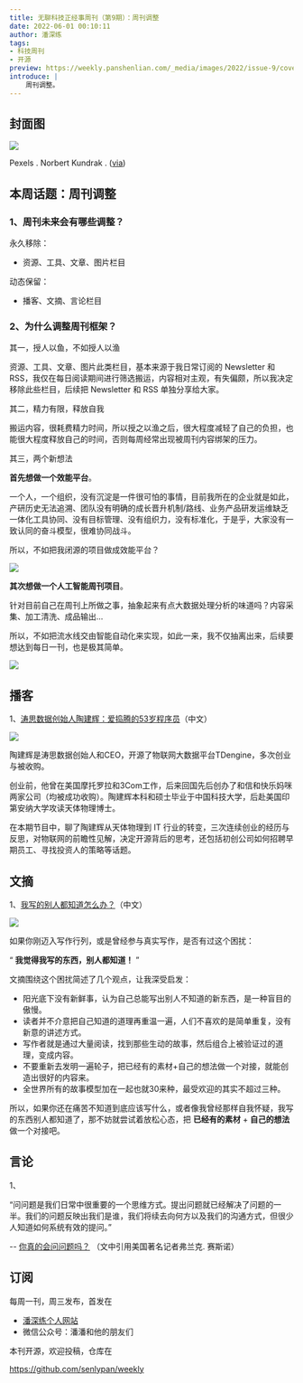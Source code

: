 ```yaml
---
title: 无聊科技正经事周刊（第9期）：周刊调整
date: 2022-06-01 00:10:11
author: 潘深练
tags:
- 科技周刊
- 开源
preview: https://weekly.panshenlian.com/_media/images/2022/issue-9/cover.jpg
introduce: |
    周刊调整。
---
```


## 封面图

![](https://weekly.panshenlian.com/_media/images/2022/issue-9/cover.jpg)

Pexels . Norbert Kundrak . ([via](https://www.pexels.com/zh-cn/photo/3625023/))

## 本周话题：周刊调整

### 1、周刊未来会有哪些调整？

永久移除：

- 资源、工具、文章、图片栏目

动态保留：

- 播客、文摘、言论栏目

### 2、为什么调整周刊框架？

其一，授人以鱼，不如授人以渔

资源、工具、文章、图片此类栏目，基本来源于我日常订阅的 Newsletter 和 RSS，我仅在每日阅读期间进行筛选搬运，内容相对主观，有失偏颇，所以我决定移除此些栏目，后续把 Newsletter 和 RSS 单独分享给大家。

其二，精力有限，释放自我

搬运内容，很耗费精力时间，所以授之以渔之后，很大程度减轻了自己的负担，也能很大程度释放自己的时间，否则每周经常出现被周刊内容绑架的压力。

其三，两个新想法

**首先想做一个效能平台**。

一个人，一个组织，没有沉淀是一件很可怕的事情，目前我所在的企业就是如此，产研历史无法追溯、团队没有明确的成长晋升机制/路线、业务产品研发运维缺乏一体化工具协同、没有目标管理、没有组织力，没有标准化，于是乎，大家没有一致认同的奋斗模型，很难协同战斗。

所以，不如把我闭源的项目做成效能平台？

![](https://weekly.panshenlian.com/_media/images/2022/issue-9/topic-002.jpg)

**其次想做一个人工智能周刊项目**。

针对目前自己在周刊上所做之事，抽象起来有点大数据处理分析的味道吗？内容采集、加工清洗、成品输出... 

所以，不如把流水线交由智能自动化来实现，如此一来，我不仅抽离出来，后续要想达到每日一刊，也是极其简单。

![](https://weekly.panshenlian.com/_media/images/2022/issue-9/topic-001.jpg)

## 播客

1、[涛思数据创始人陶建辉：爱捣腾的53岁程序员](https://www.ximalaya.com/sound/440665194)（中文）

![](https://weekly.panshenlian.com/_media/images/2022/issue-9/boke-001.jpg)

陶建辉是涛思数据创始人和CEO，开源了物联网大数据平台TDengine，多次创业与被收购。

创业前，他曾在美国摩托罗拉和3Com工作，后来回国先后创办了和信和快乐妈咪两家公司（均被成功收购）。陶建辉本科和硕士毕业于中国科技大学，后赴美国印第安纳大学攻读天体物理博士。

在本期节目中，聊了陶建辉从天体物理到 IT 行业的转变，三次连续创业的经历与反思，对物联网的前瞻性见解，决定开源背后的思考，还包括初创公司如何招聘早期员工、寻找投资人的策略等话题。

## 文摘

1、[我写的别人都知道怎么办？](https://mp.weixin.qq.com/s/-XoazO5iZdhga8bZQvre1g)（中文）

![](https://weekly.panshenlian.com/_media/images/2022/issue-9/post-001.jpg)

如果你刚迈入写作行列，或是曾经参与真实写作，是否有过这个困扰：

“ **我觉得我写的东西，别人都知道！** ”

文摘围绕这个困扰简述了几个观点，让我深受启发：

- 阳光底下没有新鲜事，认为自己总能写出别人不知道的新东西，是一种盲目的傲慢。
- 读者并不介意把自己知道的道理再重温一遍，人们不喜欢的是简单重复，没有新意的讲述方式。
- 写作者就是通过大量阅读，找到那些生动的故事，然后组合上被验证过的道理，变成内容。
- 不要重新去发明一遍轮子，把已经有的素材+自己的想法做一个对接，就能创造出很好的内容来。
- 全世界所有的故事模型加在一起也就30来种，最受欢迎的其实不超过三种。

所以，如果你还在痛苦不知道到底应该写什么，或者像我曾经那样自我怀疑，我写的东西别人都知道了，那不妨就尝试着放松心态，把 **已经有的素材** + **自己的想法** 做一个对接吧。

## 言论

1、

“问问题是我们日常中很重要的一个思维方式。提出问题就已经解决了问题的一半。我们的问题反映出我们是谁，我们将续去向何方以及我们的沟通方式，但很少人知道如何系统有效的提问。”

-- [你真的会问问题吗？](https://time.geekbang.org/column/article/94077) （文中引用美国著名记者弗兰克. 赛斯诺）

## 订阅

每周一刊，周三发布，首发在

- [潘深练个人网站](https://www.panshenlian.com)
- 微信公众号：潘潘和他的朋友们

本刊开源，欢迎投稿，仓库在

https://github.com/senlypan/weekly